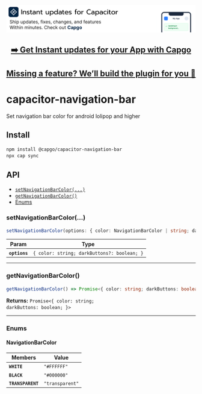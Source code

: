 <a href="https://capgo.app/"><img src='https://raw.githubusercontent.com/Cap-go/capgo/main/assets/capgo_banner.png' alt='Capgo - Instant updates for capacitor'/></a>

<div align="center">
  <h2><a href="https://capgo.app/?ref=plugin"> ➡️ Get Instant updates for your App with Capgo</a></h2>
  <h2><a href="https://capgo.app/consulting/?ref=plugin"> Missing a feature? We’ll build the plugin for you 💪</a></h2>
</div>

# capacitor-navigation-bar

Set navigation bar color for android lolipop and higher

## Install

```bash
npm install @capgo/capacitor-navigation-bar
npx cap sync
```

## API

<docgen-index>

* [`setNavigationBarColor(...)`](#setnavigationbarcolor)
* [`getNavigationBarColor()`](#getnavigationbarcolor)
* [Enums](#enums)

</docgen-index>

<docgen-api>
<!--Update the source file JSDoc comments and rerun docgen to update the docs below-->

### setNavigationBarColor(...)

```typescript
setNavigationBarColor(options: { color: NavigationBarColor | string; darkButtons?: boolean; }) => Promise<void>
```

| Param         | Type                                                   |
| ------------- | ------------------------------------------------------ |
| **`options`** | <code>{ color: string; darkButtons?: boolean; }</code> |

--------------------


### getNavigationBarColor()

```typescript
getNavigationBarColor() => Promise<{ color: string; darkButtons: boolean; }>
```

**Returns:** <code>Promise&lt;{ color: string; darkButtons: boolean; }&gt;</code>

--------------------


### Enums


#### NavigationBarColor

| Members           | Value                      |
| ----------------- | -------------------------- |
| **`WHITE`**       | <code>"#FFFFFF"</code>     |
| **`BLACK`**       | <code>"#000000"</code>     |
| **`TRANSPARENT`** | <code>"transparent"</code> |

</docgen-api>
